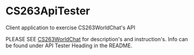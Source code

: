 CS263ApiTester
==============

Client application to exercise CS263WorldChat's API

PLEASE SEE [CS263WorldChat](https://github.com/Shayon/CS263WorldChat) for description's and instruction's.  Info can be found under API Tester Heading in the README.


